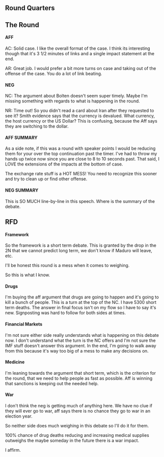 ## Round Quarters
## 

## The Round

#### AFF
AC: Solid case.  I like the overall format of the case.  I think its interesting though that it's 3 1/2 minutes of links and a single impact statement at the end.

AR: Great job.  I would prefer a bit more turns on case and taking out of the offense of the case.  You do a lot of link beating.

#### NEG
NC: The argument about Bolten doesn't seem super timely.  Maybe I'm missing something with regards to what is happening in the round.

NR: Time out!  So you didn't read a card about Iran after they requested to see it?  Smith evidence says that the currency is devalued.  What currency, the host currency or the US Dollar?  This is confusing, because the Aff says they are switching to the dollar.

#### AFF SUMMARY
As a side note, if this was a round with speaker points I would be reducing them for your over the top continuation past the timer.  I've had to throw my hands up twice now since you are close to 8 to 10 seconds past.  That said, I LOVE the extensions of the impacts at the bottom of case.

The exchange rate stuff is a HOT MESS!  You need to recognize this sooner and try to clean up or find other offense.

#### NEG SUMMARY
This is SO MUCH line-by-line in this speech.  Where is the summary of the debate.

## RFD

#### Framework
So the framework is a short term debate.  This is granted by the drop in the 2N that we cannot predict long term, we don't know if Maduro will leave, etc.

I'll be honest this round is a mess when it comes to weighing.

So this is what I know.

#### Drugs
I'm buying the aff argument that drugs are going to happen and it's going to kill a bunch of people.  This is a turn at the top of the NC.  I have 5300 short term deaths.  The answer in final focus isn't on my flow so I have to say it's new.  Signposting was hard to follow for both sides at times.

#### Financial Markets
I'm not sure either side really understands what is happening on this debate now.  I don't understand what the turn is the NC offers and I'm not sure the IMF stuff doesn't answer this argument.  In the end, I'm going to walk away from this because it's way too big of a mess to make any decisions on.

#### Medicine
I'm leaning towards the argument that short term, which is the criterion for the round, that we need to help people as fast as possible.  Aff is winning that sanctions is keeping out the needed help.

#### War
I don't think the neg is getting much of anything here.  We have no clue if they will ever go to war, aff says there is no chance they go to war in an election year.

So neither side does much weighing in this debate so I'll do it for them.

100% chance of drug deaths reducing and increasing medical supplies outweighs the maybe someday in the future there is a war impact.

I affirm.



